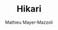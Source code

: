 ---
title: "Hikari"
github: https://github.com/mx3m/hikari-for-Jekyll
demo: http://mx3m.github.io/hikari-for-Jekyll/
author: Mathieu Mayer-Mazzoli
draft: true
ssg:
  - Jekyll
cms:
  - No Cms
---